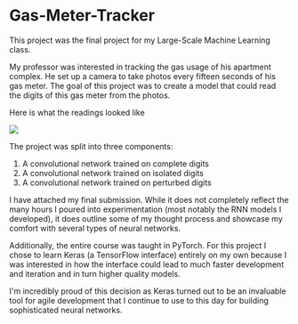 # Gas-Meter-Tracker

This project was the final project for my Large-Scale Machine Learning class. 

My professor was interested in tracking the gas usage of his apartment complex. He set up a camera to take photos every fifteen seconds of his gas meter. The goal of this project was to create a model that could read the digits of this gas meter from the photos.

Here is what the readings looked like

![](https://i.imgur.com/FhZYBqO.png)

The project was split into three components:
1. A convolutional network trained on complete digits
2. A convolutional network trained on isolated digits
3. A convolutional network trained on perturbed digits

I have attached my final submission. While it does not completely reflect the many hours I poured into experimentation (most notably the RNN models I developed), it does outline some of my thought process and showcase my comfort with several types of neural networks.

Additionally, the entire course was taught in PyTorch. For this project I chose to learn Keras (a TensorFlow interface) entirely on my own because I was interested in how the interface could lead to much faster development and iteration and in turn higher quality models. 

I'm incredibly proud of this decision as Keras turned out to be an invaluable tool for agile development that I continue to use to this day for building sophisticated neural networks.
